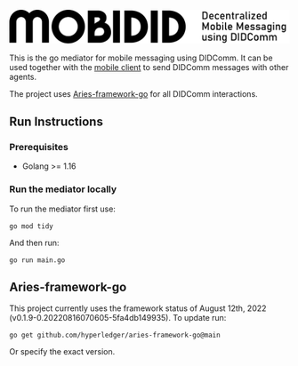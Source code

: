 
![MOBIDID - Decentralized Mobile Messaging using DIDComm](Mobidid.jpg)

This is the go mediator for mobile messaging using DIDComm. It can be used together with
the [mobile client](https://git.snet.tu-berlin.de/blockchain/idunion-didcomm-messaging) to send DIDComm messages with other agents.

The project uses [Aries-framework-go](https://github.com/hyperledger/aries-framework-go) for all DIDComm interactions.


## Run Instructions 

### Prerequisites
- Golang >= 1.16

### Run the mediator locally

To run the mediator first use:
```
go mod tidy
```
And then run:
```
go run main.go
```

## Aries-framework-go

This project currently uses the framework status of August 12th, 2022 (v0.1.9-0.20220816070605-5fa4db149935). To update run: 
```
go get github.com/hyperledger/aries-framework-go@main
```
Or specify the exact version. 